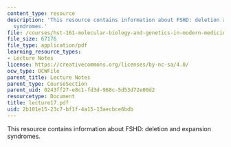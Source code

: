 ```yaml
---
content_type: resource
description: 'This resource contains information about FSHD: deletion and expansion
  syndromes.'
file: /courses/hst-161-molecular-biology-and-genetics-in-modern-medicine-fall-2007/2b101e1523c7bf1f4a1513aecbce6bdb_lecture17.pdf
file_size: 67176
file_type: application/pdf
learning_resource_types:
- Lecture Notes
license: https://creativecommons.org/licenses/by-nc-sa/4.0/
ocw_type: OCWFile
parent_title: Lecture Notes
parent_type: CourseSection
parent_uid: 0243ff27-e8c1-fd3d-968c-5d53d72e00d2
resourcetype: Document
title: lecture17.pdf
uid: 2b101e15-23c7-bf1f-4a15-13aecbce6bdb
---
```

This resource contains information about FSHD: deletion and expansion syndromes.